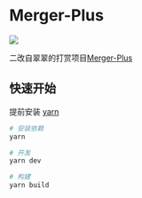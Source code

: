 # Merger-Plus 

![](https://s2.loli.net/2022/03/05/WG9SuljOIp6k1wm.png)

二改自翠翠的打赏项目[Merger-Plus](https://github.com/idealclover/Merger-Plus)

## 快速开始

提前安装 [yarn](https://yarnpkg.com/)

```sh
# 安装依赖
yarn

# 开发
yarn dev

# 构建
yarn build
```


